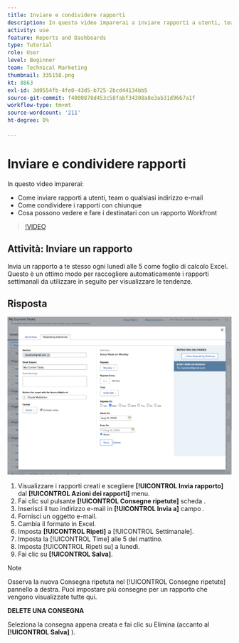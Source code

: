 ```yaml
---
title: Inviare e condividere rapporti
description: In questo video imparerai a inviare rapporti a utenti, team o qualsiasi indirizzo e-mail e a condividere i rapporti con chiunque [!DNL  Workfront].
activity: use
feature: Reports and Dashboards
type: Tutorial
role: User
level: Beginner
team: Technical Marketing
thumbnail: 335158.png
kt: 8863
exl-id: 3d0554fb-4fe0-43d5-b725-2bcd44134bb5
source-git-commit: f4000878d453c58fabf34308a8e3ab31d9667a1f
workflow-type: tm+mt
source-wordcount: '211'
ht-degree: 0%

---
```


# Inviare e condividere rapporti

In questo video imparerai:

* Come inviare rapporti a utenti, team o qualsiasi indirizzo e-mail
* Come condividere i rapporti con chiunque
* Cosa possono vedere e fare i destinatari con un rapporto Workfront

>[!VIDEO](https://video.tv.adobe.com/v/335158/?quality=12)

## Attività: Inviare un rapporto

Invia un rapporto a te stesso ogni lunedì alle 5 come foglio di calcolo Excel. Questo è un ottimo modo per raccogliere automaticamente i rapporti settimanali da utilizzare in seguito per visualizzare le tendenze.

## Risposta

![Immagine della schermata per impostare consegne ripetute di report](assets/send-a-report.png)

1. Visualizzare i rapporti creati e scegliere **[!UICONTROL Invia rapporto]** dal **[!UICONTROL Azioni dei rapporti]** menu.
1. Fai clic sul pulsante **[!UICONTROL Consegne ripetute]** scheda .
1. Inserisci il tuo indirizzo e-mail in **[!UICONTROL Invia a]** campo .
1. Fornisci un oggetto e-mail.
1. Cambia il formato in Excel.
1. Imposta **[!UICONTROL Ripeti]** a [!UICONTROL Settimanale].
1. Imposta la [!UICONTROL Time] alle 5 del mattino.
1. Imposta [!UICONTROL Ripeti su] a lunedì.
1. Fai clic su **[!UICONTROL Salva]**.

>[!NOTE]
>
>Osserva la nuova Consegna ripetuta nel [!UICONTROL Consegne ripetute] pannello a destra. Puoi impostare più consegne per un rapporto che vengono visualizzate tutte qui.

**DELETE UNA CONSEGNA**

Seleziona la consegna appena creata e fai clic su Elimina (accanto al **[!UICONTROL Salva]** ).
